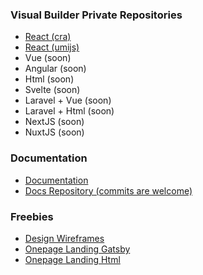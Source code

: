 ### Visual Builder Private Repositories ###
* [React (cra)](https://github.com/sellpixels/visual-builder-react-cra) 
* [React (umijs)](https://github.com/sellpixels/visual-builder-react-umi)
* Vue (soon)
* Angular (soon)
* Html (soon)
* Svelte (soon)
* Laravel + Vue (soon)
* Laravel + Html (soon)
* NextJS (soon)
* NuxtJS (soon)

### Documentation ###
* [Documentation](https://docs.visualbuilder.cloud)
* [Docs Repository (commits are welcome)](https://github.com/sellpixels/visual-builder-docs)

### Freebies ###
* [Design Wireframes](https://github.com/sellpixels/visual-builder-design-wireframes)
* [Onepage Landing Gatsby](https://github.com/sellpixels/onepage-landing-gatsby)
* [Onepage Landing Html](https://github.com/sellpixels/onepage-landing-html)
